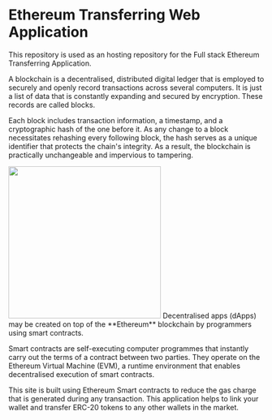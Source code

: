 # Ethereum Transferring Web Application

This repository is used as an hosting repository for the Full stack Ethereum Transferring Application.

A blockchain is a decentralised, distributed digital ledger that is employed to securely and openly record transactions across several computers. It is just a list of data that is constantly expanding and secured by encryption. These records are called blocks.

Each block includes transaction information, a timestamp, and a cryptographic hash of the one before it. As any change to a block necessitates rehashing every following block, the hash serves as a unique identifier that protects the chain's integrity. As a result, the blockchain is practically unchangeable and impervious to tampering.

<img src='https://www.punto-informatico.it/app/uploads/2021/04/ethereum-2.jpg' style="height:300px;"/>
Decentralised apps (dApps) may be created on top of the **Ethereum** blockchain by programmers using smart contracts.

Smart contracts are self-executing computer programmes that instantly carry out the terms of a contract between two parties. They operate on the Ethereum Virtual Machine (EVM), a runtime environment that enables decentralised execution of smart contracts.

This site is built using Ethereum Smart contracts to reduce the gas charge that is generated during any transaction. This application helps to link your wallet and transfer ERC-20 tokens to any other wallets in the market.


